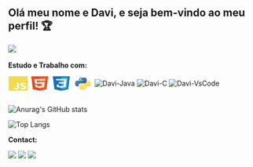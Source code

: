  ## Olá meu nome e Davi, e seja bem-vindo ao meu perfil! 🏆
 <img src="https://i.pinimg.com/originals/b5/99/6b/b5996befa70fc2fdf1379877f4488fec.gif" width="120px" heigth="100px"> 

 **Estudo e Trabalho com:**
<div>
<img align="center" alt="Davi-Js" height="30" width="40" src="https://raw.githubusercontent.com/devicons/devicon/master/icons/javascript/javascript-plain.svg">
<img align="center" alt="Davi-HTML" height="30" width="40" src="https://raw.githubusercontent.com/devicons/devicon/master/icons/html5/html5-original.svg">
<img align="center" alt="Davi-CSS" height="30" width="40" src="https://raw.githubusercontent.com/devicons/devicon/master/icons/css3/css3-original.svg">
<img align="center" alt="Davi-Python" height="30" width="40" src="https://raw.githubusercontent.com/devicons/devicon/master/icons/python/python-original.svg">
<img align="center" alt="Davi-Java" height="30" width="40" src="https://cdn.jsdelivr.net/gh/devicons/devicon@latest/icons/java/java-original.svg" />
<img align="center" alt="Davi-C" height="30" width="40"src="https://cdn.jsdelivr.net/gh/devicons/devicon@latest/icons/c/c-original.svg" />
<img align="center" alt="Davi-VsCode" height="30" width="40" src="https://cdn.jsdelivr.net/gh/devicons/devicon@latest/icons/vscode/vscode-original.svg" />
          
</div>   
          
          
 ##


![Anurag's GitHub stats](https://github-readme-stats.vercel.app/api?username=Cellbokk&show_icons=true&theme=radical)

![Top Langs](https://github-readme-stats.vercel.app/api/top-langs/?username=Cellbokk&layout=compact&show_icons=true&theme=radical)  


**Contact:**
<div>
  <a href="https://www.instagram.com/_daviquirinorocha_/" target="_blank"><img src="https://img.shields.io/badge/-Instagram-%23E4405F?style=for-the-badge&logo=instagram&logoColor=white" target="_blank"></a>
  <a href = "daviquirinorocha34@gmail.com"><img src="https://img.shields.io/badge/-Gmail-%23333?style=for-the-badge&logo=gmail&logoColor=white" target="_blank"></a>
  <a href="www.linkedin.com/in/davi-quirino-6886ba305" target="_blank"><img src="https://img.shields.io/badge/-LinkedIn-%230077B5?style=for-the-badge&logo=linkedin&logoColor=white" target="_blank"></a> 
  
<div/> 
